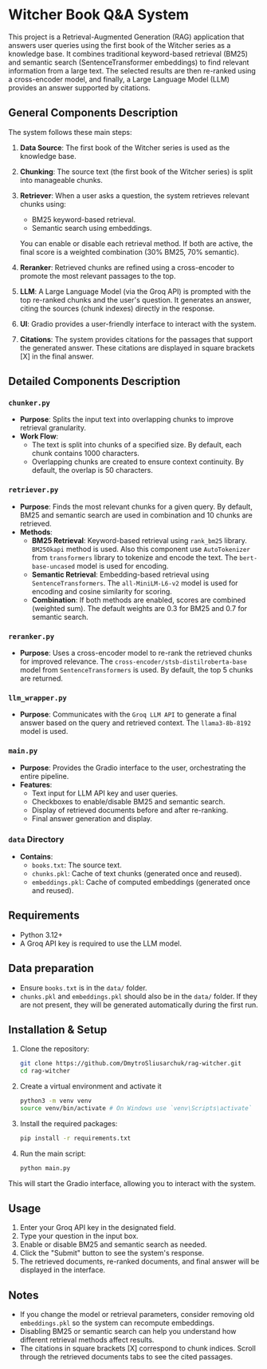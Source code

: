 # Witcher Book Q&A System

This project is a Retrieval-Augmented Generation (RAG) application that answers user queries using the first book of the Witcher series as a knowledge base. It combines traditional keyword-based retrieval (BM25) and semantic search (SentenceTransformer embeddings) to find relevant information from a large text. The selected results are then re-ranked using a cross-encoder model, and finally, a Large Language Model (LLM) provides an answer supported by citations.

## General Components Description

The system follows these main steps:
1. **Data Source**: The first book of the Witcher series is used as the knowledge base.
2. **Chunking**: The source text (the first book of the Witcher series) is split into manageable chunks.
3. **Retriever**: When a user asks a question, the system retrieves relevant chunks using:
   - BM25 keyword-based retrieval.
   - Semantic search using embeddings.
   
   You can enable or disable each retrieval method. If both are active, the final score is a weighted combination (30% BM25, 70% semantic).
   
4. **Reranker**: Retrieved chunks are refined using a cross-encoder to promote the most relevant passages to the top.
5. **LLM**: A Large Language Model (via the Groq API) is prompted with the top re-ranked chunks and the user's question. It generates an answer, citing the sources (chunk indexes) directly in the response.
6. **UI**: Gradio provides a user-friendly interface to interact with the system.
7. **Citations**: The system provides citations for the passages that support the generated answer. These citations are displayed in square brackets [X] in the final answer.

## Detailed Components Description

### `chunker.py`
- **Purpose**: Splits the input text into overlapping chunks to improve retrieval granularity.
- **Work Flow**:
  - The text is split into chunks of a specified size. By default, each chunk contains 1000 characters.
  - Overlapping chunks are created to ensure context continuity. By default, the overlap is 50 characters.
  
### `retriever.py`
- **Purpose**: Finds the most relevant chunks for a given query. By default, BM25 and semantic search are used in combination and 10 chunks are retrieved.
- **Methods**:
  - **BM25 Retrieval**: Keyword-based retrieval using `rank_bm25` library. `BM25Okapi` method is used. Also this component use `AutoTokenizer` from `transformers` library to tokenize and encode the text. The `bert-base-uncased` model is used for encoding.
  - **Semantic Retrieval**: Embedding-based retrieval using `SentenceTransformers`. The `all-MiniLM-L6-v2` model is used for encoding and cosine similarity for scoring.
  - **Combination**: If both methods are enabled, scores are combined (weighted sum). The default weights are 0.3 for BM25 and 0.7 for semantic search.

### `reranker.py`
- **Purpose**: Uses a cross-encoder model to re-rank the retrieved chunks for improved relevance. The `cross-encoder/stsb-distilroberta-base` model from `SentenceTransformers` is used. By default, the top 5 chunks are returned.

### `llm_wrapper.py`
- **Purpose**: Communicates with the `Groq LLM API` to generate a final answer based on the query and retrieved context. The `llama3-8b-8192` model is used.

### `main.py`
- **Purpose**: Provides the Gradio interface to the user, orchestrating the entire pipeline.
- **Features**:
  - Text input for LLM API key and user queries.
  - Checkboxes to enable/disable BM25 and semantic search.
  - Display of retrieved documents before and after re-ranking.
  - Final answer generation and display.
  
### `data` Directory
- **Contains**:
  - `books.txt`: The source text.
  - `chunks.pkl`: Cache of text chunks (generated once and reused).
  - `embeddings.pkl`: Cache of computed embeddings (generated once and reused).

## Requirements

- Python 3.12+
- A Groq API key is required to use the LLM model.

## Data preparation

- Ensure `books.txt` is in the `data/` folder.
- `chunks.pkl` and `embeddings.pkl` should also be in the `data/` folder. If they are not present, they will be generated automatically during the first run.

## Installation & Setup

1. Clone the repository:
   ```bash
   git clone https://github.com/DmytroSliusarchuk/rag-witcher.git
   cd rag-witcher
    ```

2. Create a virtual environment and activate it
    ```bash
    python3 -m venv venv
    source venv/bin/activate # On Windows use `venv\Scripts\activate`
    ```

3. Install the required packages:
   ```bash
   pip install -r requirements.txt
   ```

4. Run the main script:
   ```bash
   python main.py
   ```
   
This will start the Gradio interface, allowing you to interact with the system.

## Usage

1. Enter your Groq API key in the designated field.
2. Type your question in the input box.
3. Enable or disable BM25 and semantic search as needed.
4. Click the "Submit" button to see the system's response.
5. The retrieved documents, re-ranked documents, and final answer will be displayed in the interface.

## Notes

- If you change the model or retrieval parameters, consider removing old `embeddings.pkl` so the system can recompute embeddings.
- Disabling BM25 or semantic search can help you understand how different retrieval methods affect results.
- The citations in square brackets [X] correspond to chunk indices. Scroll through the retrieved documents tabs to see the cited passages.